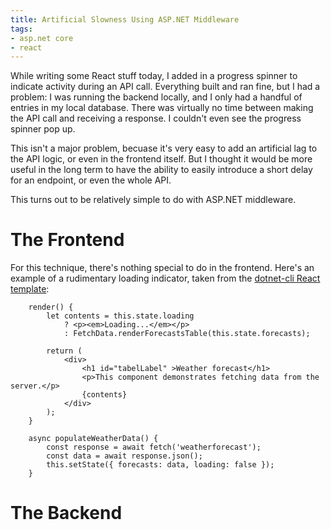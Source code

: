```yaml
---
title: Artificial Slowness Using ASP.NET Middleware
tags:
- asp.net core
- react
---
```

While writing some React stuff today, I added in a progress spinner to indicate activity during an API call. Everything built and ran fine, but I had a problem: I was running the backend locally, and I only had a handful of entries in my local database. There was virtually no time between making the API call and receiving a response. I couldn't even see the progress spinner pop up.

This isn't a major problem, becuase it's very easy to add an artificial lag to the API logic, or even in the frontend itself. But I thought it would be more useful in the long term to have the ability to easily introduce a short delay for an endpoint, or even the whole API.

This turns out to be relatively simple to do with ASP.NET middleware.

# The Frontend
For this technique, there's nothing special to do in the frontend. Here's an example of a rudimentary loading indicator, taken from the [dotnet-cli React template](https://docs.microsoft.com/en-us/aspnet/core/client-side/spa/react?view=aspnetcore-5.0&tabs=visual-studio):

``` lang:jsx
    render() {
        let contents = this.state.loading
            ? <p><em>Loading...</em></p>
            : FetchData.renderForecastsTable(this.state.forecasts);

        return (
            <div>
                <h1 id="tabelLabel" >Weather forecast</h1>
                <p>This component demonstrates fetching data from the server.</p>
                {contents}
            </div>
        );
    }

    async populateWeatherData() {
        const response = await fetch('weatherforecast');
        const data = await response.json();
        this.setState({ forecasts: data, loading: false });
    }
```

# The Backend

